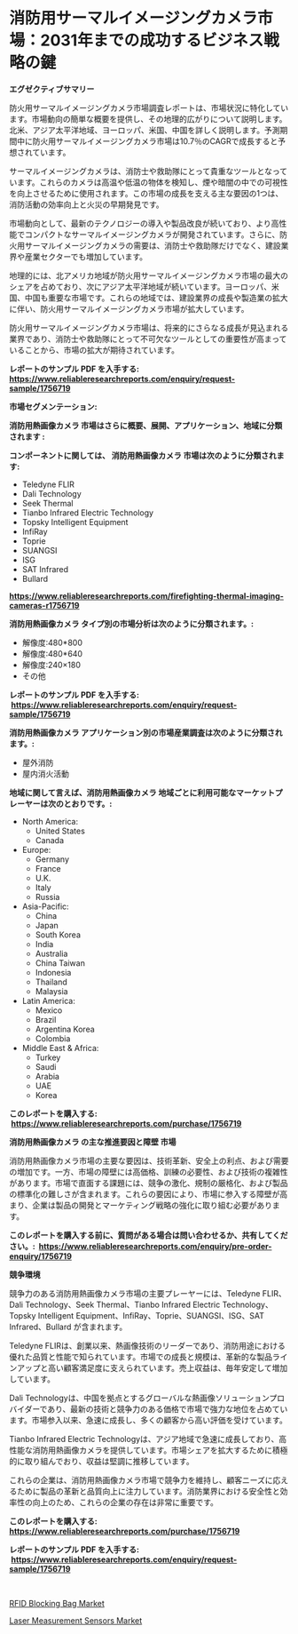 <p><h1>消防用サーマルイメージングカメラ市場：2031年までの成功するビジネス戦略の鍵</h1></p><p><strong>エグゼクティブサマリー</strong></p>
<p><p>防火用サーマルイメージングカメラ市場調査レポートは、市場状況に特化しています。市場動向の簡単な概要を提供し、その地理的広がりについて説明します。北米、アジア太平洋地域、ヨーロッパ、米国、中国を詳しく説明します。予測期間中に防火用サーマルイメージングカメラ市場は10.7％のCAGRで成長すると予想されています。</p><p>サーマルイメージングカメラは、消防士や救助隊にとって貴重なツールとなっています。これらのカメラは高温や低温の物体を検知し、煙や暗闇の中での可視性を向上させるために使用されます。この市場の成長を支える主な要因の1つは、消防活動の効率向上と火災の早期発見です。</p><p>市場動向として、最新のテクノロジーの導入や製品改良が続いており、より高性能でコンパクトなサーマルイメージングカメラが開発されています。さらに、防火用サーマルイメージングカメラの需要は、消防士や救助隊だけでなく、建設業界や産業セクターでも増加しています。</p><p>地理的には、北アメリカ地域が防火用サーマルイメージングカメラ市場の最大のシェアを占めており、次にアジア太平洋地域が続いています。ヨーロッパ、米国、中国も重要な市場です。これらの地域では、建設業界の成長や製造業の拡大に伴い、防火用サーマルイメージングカメラ市場が拡大しています。</p><p>防火用サーマルイメージングカメラ市場は、将来的にさらなる成長が見込まれる業界であり、消防士や救助隊にとって不可欠なツールとしての重要性が高まっていることから、市場の拡大が期待されています。</p></p>
<p><strong>レポートのサンプル PDF を入手する: <a href="https://www.reliableresearchreports.com/enquiry/request-sample/1756719">https://www.reliableresearchreports.com/enquiry/request-sample/1756719</a></strong></p>
<p><strong>市場セグメンテーション:</strong></p>
<p><strong> 消防用熱画像カメラ 市場はさらに概要、展開、アプリケーション、地域に分類されます :</strong></p>
<p><strong>コンポーネントに関しては、 消防用熱画像カメラ 市場は次のように分類されます: &nbsp;</strong></p>
<p><ul><li>Teledyne FLIR</li><li>Dali Technology</li><li>Seek Thermal</li><li>Tianbo Infrared Electric Technology</li><li>Topsky Intelligent Equipment</li><li>InfiRay</li><li>Toprie</li><li>SUANGSI</li><li>ISG</li><li>SAT Infrared</li><li>Bullard</li></ul></p>
<p><strong><a href="https://www.reliableresearchreports.com/firefighting-thermal-imaging-cameras-r1756719">https://www.reliableresearchreports.com/firefighting-thermal-imaging-cameras-r1756719</a></strong></p>
<p><strong> 消防用熱画像カメラ タイプ別の市場分析は次のように分類されます。:</strong></p>
<p><ul><li>解像度:480*800</li><li>解像度:480*640</li><li>解像度:240×180</li><li>その他</li></ul></p>
<p><strong>レポートのサンプル PDF を入手する: &nbsp;<a href="https://www.reliableresearchreports.com/enquiry/request-sample/1756719">https://www.reliableresearchreports.com/enquiry/request-sample/1756719</a></strong></p>
<p><strong> 消防用熱画像カメラ アプリケーション別の市場産業調査は次のように分類されます。:</strong></p>
<p><ul><li>屋外消防</li><li>屋内消火活動</li></ul></p>
<p><strong>地域に関して言えば、消防用熱画像カメラ 地域ごとに利用可能なマーケットプレーヤーは次のとおりです。:</strong></p>
<p><ul>
    <li>
        North America:
        <ul>
            <li>United States</li>
            <li>Canada</li>
        </ul>
    </li>
    <li>
        Europe:
        <ul>
            <li>Germany</li>
            <li>France</li>
            <li>U.K.</li>
            <li>Italy</li>
            <li>Russia</li>
        </ul>
    </li>
    <li>
        Asia-Pacific:
        <ul>
            <li>China</li>
            <li>Japan</li>
            <li>South Korea</li>
            <li>India</li>
            <li>Australia</li>
            <li>China Taiwan</li>
            <li>Indonesia</li>
            <li>Thailand</li>
            <li>Malaysia</li>
        </ul>
    </li>
    <li>
        Latin America:
        <ul>
            <li>Mexico</li>
            <li>Brazil</li>
            <li>Argentina Korea</li>
            <li>Colombia</li>
        </ul>
    </li>
    <li>
        Middle East & Africa:
        <ul>
            <li>Turkey</li>
            <li>Saudi</li>
            <li>Arabia</li>
            <li>UAE</li>
            <li>Korea</li>
        </ul>
    </li>
    </ul></p>
<p><strong>このレポートを購入する: &nbsp;<a href="https://www.reliableresearchreports.com/purchase/1756719">https://www.reliableresearchreports.com/purchase/1756719</a></strong></p>
<p><strong>消防用熱画像カメラ の主な推進要因と障壁 市場</strong></p>
<p><p>消防用熱画像カメラ市場の主要な要因は、技術革新、安全上の利点、および需要の増加です。一方、市場の障壁には高価格、訓練の必要性、および技術の複雑性があります。市場で直面する課題には、競争の激化、規制の厳格化、および製品の標準化の難しさが含まれます。これらの要因により、市場に参入する障壁が高まり、企業は製品の開発とマーケティング戦略の強化に取り組む必要があります。</p></p>
<p><strong>このレポートを購入する前に、質問がある場合は問い合わせるか、共有してください。:&nbsp; <a href="https://www.reliableresearchreports.com/enquiry/pre-order-enquiry/1756719">https://www.reliableresearchreports.com/enquiry/pre-order-enquiry/1756719</a></strong></p>
<p><strong>競争環境</strong></p>
<p><p>競争力のある消防用熱画像カメラ市場の主要プレーヤーには、Teledyne FLIR、Dali Technology、Seek Thermal、Tianbo Infrared Electric Technology、Topsky Intelligent Equipment、InfiRay、Toprie、SUANGSI、ISG、SAT Infrared、Bullard が含まれます。 </p><p>Teledyne FLIRは、創業以来、熱画像技術のリーダーであり、消防用途における優れた品質と性能で知られています。市場での成長と規模は、革新的な製品ラインアップと高い顧客満足度に支えられています。売上収益は、毎年安定して増加しています。</p><p>Dali Technologyは、中国を拠点とするグローバルな熱画像ソリューションプロバイダーであり、最新の技術と競争力のある価格で市場で強力な地位を占めています。市場参入以来、急速に成長し、多くの顧客から高い評価を受けています。</p><p>Tianbo Infrared Electric Technologyは、アジア地域で急速に成長しており、高性能な消防用熱画像カメラを提供しています。市場シェアを拡大するために積極的に取り組んでおり、収益は堅調に推移しています。</p><p>これらの企業は、消防用熱画像カメラ市場で競争力を維持し、顧客ニーズに応えるために製品の革新と品質向上に注力しています。消防業界における安全性と効率性の向上のため、これらの企業の存在は非常に重要です。</p></p>
<p><strong>このレポートを購入する: &nbsp; <a href="https://www.reliableresearchreports.com/purchase/1756719">https://www.reliableresearchreports.com/purchase/1756719</a></strong></p>
<p><strong>レポートのサンプル PDF を入手する: &nbsp;<a href="https://www.reliableresearchreports.com/enquiry/request-sample/1756719">https://www.reliableresearchreports.com/enquiry/request-sample/1756719</a></strong><strong></strong></p>
<p>&nbsp;</p>
<p><p><a href="https://crocus-run-b5a.notion.site/RFID-Blocking-Bag-Market-Research-Report-Its-History-and-Forecast-2024-to-2031-f15389415e384a06a4fd7eea69f42e9c">RFID Blocking Bag Market</a></p><p><a href="https://metal-farmhouse-e95.notion.site/Laser-Measurement-Sensors-Market-The-Key-To-Successful-Business-Strategy-Forecast-Till-2031-7b87388a14144a42ac7e90bb2367433c">Laser Measurement Sensors Market</a></p></p>
